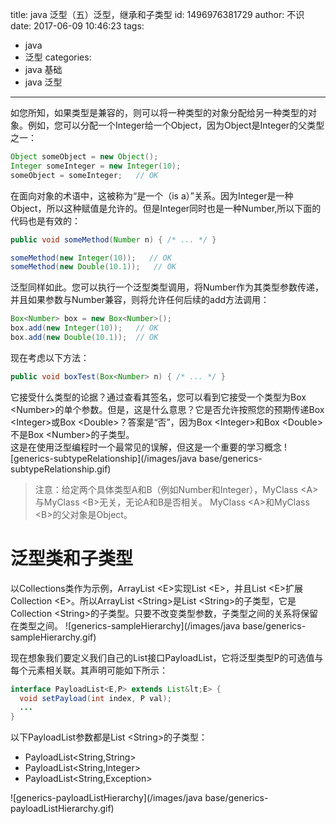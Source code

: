 title: java 泛型（五）泛型，继承和子类型
id: 1496976381729
author: 不识
date: 2017-06-09 10:46:23
tags:
  - java
  - 泛型
categories:
  - java 基础
  - java 泛型
---



如您所知，如果类型是兼容的，则可以将一种类型的对象分配给另一种类型的对象。例如，您可以分配一个Integer给一个Object，因为Object是Integer的父类型之一：
```java
Object someObject = new Object();
Integer someInteger = new Integer(10);
someObject = someInteger;   // OK
```
在面向对象的术语中，这被称为“是一个（is a）”关系。因为Integer是一种Object，所以这种赋值是允许的。但是Integer同时也是一种Number,所以下面的代码也是有效的：  
```java
public void someMethod(Number n) { /* ... */ }

someMethod(new Integer(10));   // OK
someMethod(new Double(10.1));   // OK
```
泛型同样如此。您可以执行一个泛型类型调用，将Number作为其类型参数传递，并且如果参数与Number兼容，则将允许任何后续的add方法调用：
```java
Box<Number> box = new Box<Number>();
box.add(new Integer(10));   // OK
box.add(new Double(10.1));  // OK
```
现在考虑以下方法：
```java
public void boxTest(Box<Number> n) { /* ... */ }
```

它接受什么类型的论据？通过查看其签名，您可以看到它接受一个类型为Box &lt;Number>的单个参数。但是，这是什么意思？它是否允许按照您的预期传递Box &lt;Integer>或Box &lt;Double>？答案是“否”，因为Box &lt;Integer>和Box &lt;Double>不是Box &lt;Number>的子类型。  
这是在使用泛型编程时一个最常见的误解，但这是一个重要的学习概念
![generics-subtypeRelationship](/images/java base/generics-subtypeRelationship.gif)
>注意：给定两个具体类型A和B（例如Number和Integer），MyClass &lt;A>与MyClass &lt;B>无关，无论A和B是否相关。 MyClass &lt;A>和MyClass &lt;B>的父对象是Object。

# 泛型类和子类型
以Collections类作为示例，ArrayList &lt;E>实现List &lt;E>，并且List &lt;E>扩展Collection &lt;E>。所以ArrayList &lt;String>是List &lt;String>的子类型，它是Collection &lt;String>的子类型。只要不改变类型参数，子类型之间的关系将保留在类型之间。
![generics-sampleHierarchy](/images/java base/generics-sampleHierarchy.gif)

现在想象我们要定义我们自己的List接口PayloadList，它将泛型类型P的可选值与每个元素相关联。其声明可能如下所示：
```java
interface PayloadList<E,P> extends List&lt;E> {
  void setPayload(int index, P val);
  ...
}
```
以下PayloadList参数都是List &lt;String>的子类型：
- PayloadList&lt;String,String>
- PayloadList&lt;String,Integer>
- PayloadList&lt;String,Exception>


![generics-payloadListHierarchy](/images/java base/generics-payloadListHierarchy.gif)
